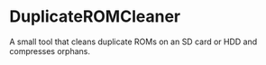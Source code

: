 # DuplicateROMCleaner
A small tool that cleans duplicate ROMs on an SD card or HDD and compresses orphans.

